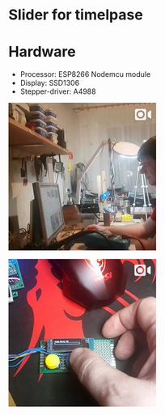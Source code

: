 # Slider for timelpase

# Hardware
- Processor: ESP8266 Nodemcu module
- Display: SSD1306
- Stepper-driver: A4988



[![IMAGE ALT TEXT HERE](images/home.png)](https://www.instagram.com/p/Bh_77N4AFy6/?taken-by=robbyroboter)

[![IMAGE ALT TEXT HERE](images/ui.png)](https://www.instagram.com/p/Bhrn00ogEmx/?taken-by=robbyroboter)

